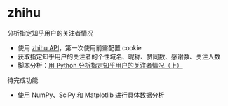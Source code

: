 # zhihu

分析指定知乎用户的关注者情况
* 使用 [zhihu API](https://github.com/syaning/zhihuapi-py)，第一次使用前需配置 cookie
* 获取指定知乎用户的关注者的个性域名、昵称、赞同数、感谢数、关注人数
* 脚本分析：[用 Python 分析指定知乎用户的关注者情况（上）](https://ipreacher.github.io/2017/zhihu/)

待完成功能
* 使用 NumPy、SciPy 和 Matplotlib 进行具体数据分析